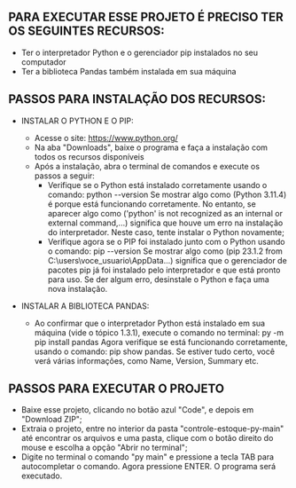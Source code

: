 ## PARA EXECUTAR ESSE PROJETO É PRECISO TER OS SEGUINTES RECURSOS:
* Ter o interpretador Python e o gerenciador pip instalados no seu computador
* Ter a biblioteca Pandas também instalada em sua máquina


## PASSOS PARA INSTALAÇÃO DOS RECURSOS:
* INSTALAR O PYTHON E O PIP:
    * Acesse o site: https://www.python.org/
    * Na aba "Downloads", baixe o programa e faça a instalação com todos os recursos disponíveis
    * Após a instalação, abra o terminal de comandos e execute os passos a seguir:
        * Verifique se o Python está instalado corretamente usando o comando: python --version
            Se mostrar algo como (Python 3.11.4) é porque está funcionando corretamente.
            No entanto, se aparecer algo como ('python' is not recognized as an internal or external command,...) significa que houve um erro na instalação do interpretador.
            Neste caso, tente instalar o Python novamente;
        * Verifique agora se o PIP foi instalado junto com o Python usando o comando: pip --version
            Se mostrar algo como (pip 23.1.2 from C:\users\voce_usuario\AppData...) significa que o gerenciador de pacotes pip já foi instalado pelo interpretador e que está pronto para uso.
            Se der algum erro, desinstale o Python e faça uma nova instalação.

* INSTALAR A BIBLIOTECA PANDAS:
    * Ao confirmar que o interpretador Python está instalado em sua máquina (vide o tópico 1.3.1), execute o comando no terminal: py -m pip install pandas
    Agora verifique se está funcionando corretamente, usando o comando: pip show pandas. Se estiver tudo certo, você verá várias informações, como Name, Version, Summary etc.

## PASSOS PARA EXECUTAR O PROJETO
* Baixe esse projeto, clicando no botão azul "Code", e depois em "Download ZIP";
* Extraia o projeto, entre no interior da pasta "controle-estoque-py-main" até encontrar os arquivos e uma pasta, clique com o botão direito do mouse e escolha a opção "Abrir no terminal";
* Digite no terminal o comando "py main" e pressione a tecla TAB para autocompletar o comando. Agora pressione ENTER. O programa será executado.

      
